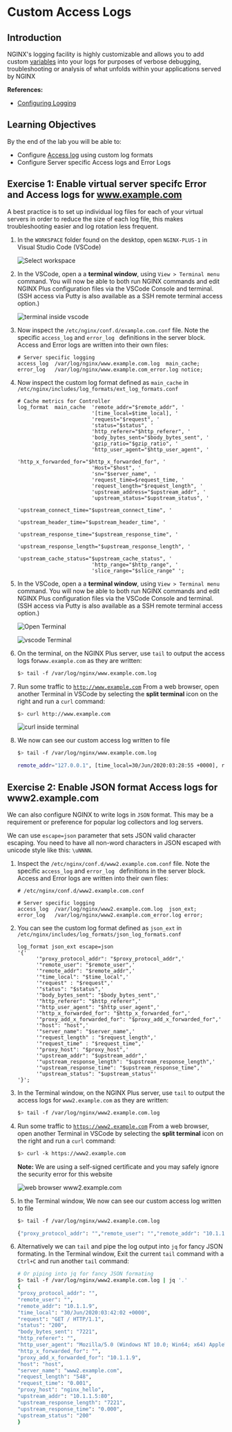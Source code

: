 # Custom Access Logs

## Introduction

NGINX's logging facility is highly customizable and allows you to add custom [variables](http://nginx.org/en/docs/varindex.html)
into your logs for purposes of verbose debugging, troubleshooting or analysis of what unfolds within your applications served by NGINX

**References:** 

 * [Configuring Logging](https://docs.nginx.com/nginx/admin-guide/monitoring/logging)

## Learning Objectives 

By the end of the lab you will be able to: 

 * Configure [Access log](http://nginx.org/en/docs/http/ngx_http_log_module.html#access_log) using custom log formats
 * Configure Server specific Access logs and Error Logs

## Exercise 1: Enable virtual server specifc Error and Access logs for www.example.com

A best practice is to set up individual log files for each of your virtual servers in order to reduce the size of each 
log file, this makes troubleshooting easier and log rotation less frequent.


1. In the `WORKSPACE` folder found on the desktop, open `NGINX-PLUS-1` in Visual Studio Code (VSCode)

   ![Select workspace](media/2020-06-29_15-55.png)

2. In the VSCode, open a a **terminal window**, using `View > Terminal menu` command. You will now be able to both run 
   NGINX commands and edit NGINX Plus configuration files via the VSCode Console and terminal. (SSH access via Putty is 
   also available as a SSH remote terminal access option.)

   ![terminal inside vscode](media/2020-06-29_16-02_1.png)

3. Now inspect the `/etc/nginx/conf.d/example.com.conf` file. Note the specific `access_log` and `error_log ` definitions
   in the server block. Access and Error logs are written into their own files:

   ```nginx
   # Server specific logging
   access_log  /var/log/nginx/www.example.com.log  main_cache; 
   error_log   /var/log/nginx/www.example.com_error.log notice; 
   ```

4. Now inspect the custom log format defined as `main_cache` in `/etc/nginx/includes/log_formats/ext_log_formats.conf`

   ```nginx
   # Cache metrics for Controller
   log_format  main_cache  'remote_addr="$remote_addr", '
                           '[time_local=$time_local], '
                           'request="$request", '
                           'status="$status", '
                           'http_referer="$http_referer", '
                           'body_bytes_sent="$body_bytes_sent", '
                           'gzip_ratio="$gzip_ratio", '
                           'http_user_agent="$http_user_agent", '
                           'http_x_forwarded_for="$http_x_forwarded_for", '
                           'Host="$host", '
                           'sn="$server_name", '
                           'request_time=$request_time, '
                           'request_length="$request_length", '
                           'upstream_address="$upstream_addr", '
                           'upstream_status="$upstream_status", '
                           'upstream_connect_time="$upstream_connect_time", '
                           'upstream_header_time="$upstream_header_time", '
                           'upstream_response_time="$upstream_response_time", '
                           'upstream_response_length="$upstream_response_length", '
                           'upstream_cache_status="$upstream_cache_status", '
                           'http_range="$http_range", '
                           'slice_range="$slice_range" ';
   ```

5. In the VSCode, open a a **terminal window**, using `View > Terminal menu` command. You will now be able to both run 
   NGINX commands and edit NGINX Plus configuration files via the VSCode Console and terminal. (SSH access via Putty is 
   also available as a SSH remote terminal access option.)

   ![Open Terminal](media/2020-06-29_21-25.png)

   ![vscode Terminal](media/2020-06-29_21-26.png)

6. On the terminal, on the NGINX Plus server, use `tail` to output the access logs for`www.example.com` as they are written:

   ```bash
   $> tail -f /var/log/nginx/www.example.com.log
   ```

7. Run some traffic to [`http://www.example.com`](http://www.example.com) From a web browser, open another Terminal in 
   VSCode by selecting the **split terminal** icon on the right and run a `curl` command:

   ```bash 
   $> curl http://www.example.com
   ```

   ![curl inside terminal](media/2020-06-29_21-29.png)

8. We now can see our custom access log written to file

   ```bash
   $> tail -f /var/log/nginx/www.example.com.log

   remote_addr="127.0.0.1", [time_local=30/Jun/2020:03:28:55 +0000], request="GET / HTTP/1.1", status="200", http_referer="-", body_bytes_sent="7221", gzip_ratio="-", http_user_agent="curl/7.58.0", http_x_forwarded_for="-", Host="www.example.com", sn="www.example.com", request_time=0.001, request_length="79", upstream_address="10.1.1.5:80", upstream_status="200", upstream_connect_time="0.000", upstream_header_time="0.000", upstream_response_time="0.000", upstream_response_length="7221", upstream_cache_status="MISS", http_range="-", slice_range="-" 
   ```

## Exercise 2: Enable JSON format Access logs for www2.example.com

   We can also configure NGINX to write logs in `JSON` format. This may be a requirement or preference for popular log 
   collectors and log servers.

   We can use `escape=json` parameter that sets JSON valid character escaping. You need to have all non-word characters in 
   JSON escaped with unicode style like this: `\uNNNN`.


1. Inspect the `/etc/nginx/conf.d/www2.example.com.conf` file. Note the specific `access_log` and `error_log ` definitions
   in the server block. Access and Error logs are written into their own files:

   ```nginx
   # /etc/nginx/conf.d/www2.example.com.conf 

   # Server specific logging
   access_log  /var/log/nginx/www2.example.com.log  json_ext; 
   error_log   /var/log/nginx/www2.example.com_error.log error; 
   ```

2. You can see the custom log format defined as `json_ext` in `/etc/nginx/includes/log_formats/json_log_formats.conf`

   ```nginx
   log_format json_ext escape=json
   '{'
         '"proxy_protocol_addr": "$proxy_protocol_addr",'
         '"remote_user": "$remote_user",'
         '"remote_addr": "$remote_addr",'
         '"time_local": "$time_local",'
         '"request" : "$request",'
         '"status": "$status",'
         '"body_bytes_sent": "$body_bytes_sent",'
         '"http_referer": "$http_referer",'
         '"http_user_agent": "$http_user_agent",'
         '"http_x_forwarded_for": "$http_x_forwarded_for",'
         '"proxy_add_x_forwarded_for": "$proxy_add_x_forwarded_for",'
         '"host": "host",'
         '"server_name": "$server_name",'
         '"request_length" : "$request_length",'
         '"request_time" : "$request_time",'
         '"proxy_host": "$proxy_host",'
         '"upstream_addr": "$upstream_addr",'
         '"upstream_response_length": "$upstream_response_length",'
         '"upstream_response_time": "$upstream_response_time",'
         '"upstream_status": "$upstream_status"'
   '}';
   ```

3. In the Terminal window, on the NGINX Plus server, use `tail` to output the access logs for `www2.example.com` as they 
   are written:

   ```bash
   $> tail -f /var/log/nginx/www2.example.com.log
   ```

4. Run some traffic to [`https://www2.example.com`](http://www.example.com) From a web browser, open another Terminal in 
   VSCode by selecting the **split terminal** icon on the right and run a `curl` command:

   ```bash 
   $> curl -k https://www2.example.com
   ```

   **Note:** We are using a self-signed certificate and you may safely ignore the security error for this website

   ![web browser www2.example.com](media/2020-06-29_21-36.png)

5. In the Terminal window, We now can see our custom access log written to file

   ```bash
   $> tail -f /var/log/nginx/www2.example.com.log

   {"proxy_protocol_addr": "","remote_user": "","remote_addr": "10.1.1.9","time_local": "30/Jun/2020:03:38:20 +0000","request" : "GET / HTTP/1.1","status": "200","body_bytes_sent": "7221","http_referer": "","http_user_agent": "Mozilla/5.0 (Windows NT 10.0; Win64; x64) AppleWebKit/537.36 (KHTML, like Gecko) Chrome/83.0.4103.116 Safari/537.36","http_x_forwarded_for": "","proxy_add_x_forwarded_for": "10.1.1.9","host": "host","server_name": "www2.example.com","request_length" : "548","request_time" : "0.001","proxy_host": "nginx_hello","upstream_addr": "10.1.1.6:80","upstream_response_length": "7221","upstream_response_time": "0.000","upstream_status": "200"}
   ```

6. Alternatively we can `tail` and pipe the log output into `jq` for fancy JSON formating. In the Terminal window, Exit 
   the current `tail` command with a `Ctrl+C` and run another `tail` command:

   ```bash
   # Or piping into jq for fancy JSON formating 
   $> tail -f /var/log/nginx/www2.example.com.log | jq '.'
   {
   "proxy_protocol_addr": "",
   "remote_user": "",
   "remote_addr": "10.1.1.9",
   "time_local": "30/Jun/2020:03:42:02 +0000",
   "request": "GET / HTTP/1.1",
   "status": "200",
   "body_bytes_sent": "7221",
   "http_referer": "",
   "http_user_agent": "Mozilla/5.0 (Windows NT 10.0; Win64; x64) AppleWebKit/537.36 (KHTML, like Gecko) Chrome/83.0.4103.116 Safari/537.36",
   "http_x_forwarded_for": "",
   "proxy_add_x_forwarded_for": "10.1.1.9",
   "host": "host",
   "server_name": "www2.example.com",
   "request_length": "548",
   "request_time": "0.001",
   "proxy_host": "nginx_hello",
   "upstream_addr": "10.1.1.5:80",
   "upstream_response_length": "7221",
   "upstream_response_time": "0.000",
   "upstream_status": "200"
   }
   ```
